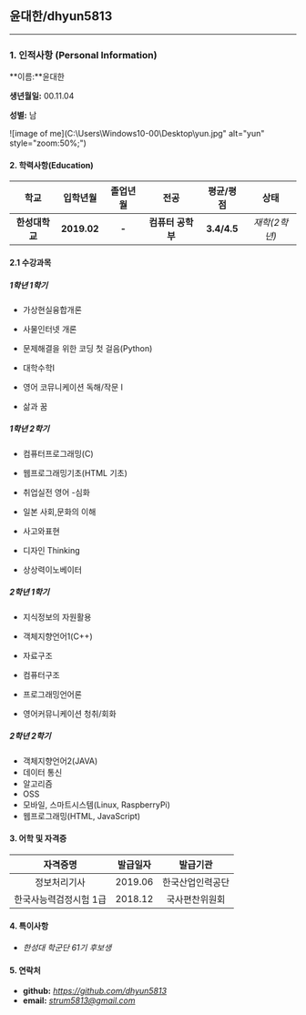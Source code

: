 <h2>윤대한/dhyun5813</h2>
<hr/>
<h3>1. 인적사항 (Personal Information)</h3>
**이름:**윤대한

**생년월일:** 00.11.04

**성별:** 남

 ![image of me](C:\Users\Windows10-00\Desktop\yun.jpg" alt="yun" style="zoom:50%;")

<h4>2. 학력사항(Education)</h4>

|      학교      |  입학년월   | 졸업년월 |       전공        |  평균/평점  |     상태      |
| :------------: | :---------: | :------: | :---------------: | :---------: | :-----------: |
| **한성대학교** | **2019.02** |  **-**   | **컴퓨터 공학부** | **3.4/4.5** | *재학(2학년)* |



<h4>2.1 수강과목</h4>

<h5> 1학년 1학기</h5>

 - 가상현실융합개론

 - 사물인터넷 개론

 - 문제해결을 위한 코딩 첫 걸음(Python)

 - 대학수학Ⅰ

 - 영어 코뮤니케이션 독해/작문 I

 - 삶과 꿈

   

<h5> 1학년 2학기</h5>

 - 컴퓨터프로그래밍(C)

 - 웹프로그래밍기초(HTML 기초)

 - 취업실전 영어 -심화

 - 일본 사회,문화의 이해

 - 사고와표현

 - 디자인 Thinking

 - 상상력이노베이터

   

<h5> 2학년 1학기</h5>

- 지식정보의 자원활용

- 객체지향언어1(C++)

- 자료구조

- 컴퓨터구조

- 프로그래밍언어론

- 영어커뮤니케이션 청취/회화

  

<h5> 2학년 2학기</h5>

- 객체지향언어2(JAVA)
- 데이터 통신
- 알고리즘
- OSS
- 모바일, 스마트시스템(Linux, RaspberryPi)
- 웹프로그래밍(HTML, JavaScript)

<h4>3. 어학 및 자격증</h4>

|        자격증명        | 발급일자 |     발급기관     |
| :--------------------: | :------: | :--------------: |
|      정보처리기사      | 2019.06  | 한국산업인력공단 |
| 한국사능력검정시험 1급 | 2018.12  |  국사편찬위원회  |



<h4>4. 특이사항</h4>

- *한성대 학군단 61기 후보생*

<h4>5. 연락처</h4>

- **github:** *https://github.com/dhyun5813*
- **email:** *strum5813@gmail.com*
